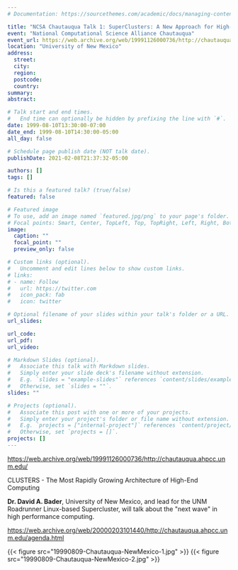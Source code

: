 ```yaml
---
# Documentation: https://sourcethemes.com/academic/docs/managing-content/

title: "NCSA Chautauqua Talk 1: SuperClusters: A New Approach for High-Performance Computing"
event: "National Computational Science Alliance Chautauqua"
event_url: https://web.archive.org/web/19991126000736/http://chautauqua.ahpcc.unm.edu/
location: "University of New Mexico"
address:
  street:
  city:
  region:
  postcode:
  country:
summary:
abstract:

# Talk start and end times.
#   End time can optionally be hidden by prefixing the line with `#`.
date: 1999-08-10T13:30:00-07:00
date_end: 1999-08-10T14:30:00-05:00
all_day: false

# Schedule page publish date (NOT talk date).
publishDate: 2021-02-08T21:37:32-05:00

authors: []
tags: []

# Is this a featured talk? (true/false)
featured: false

# Featured image
# To use, add an image named `featured.jpg/png` to your page's folder. 
# Focal points: Smart, Center, TopLeft, Top, TopRight, Left, Right, BottomLeft, Bottom, BottomRight.
image:
  caption: ""
  focal_point: ""
  preview_only: false

# Custom links (optional).
#   Uncomment and edit lines below to show custom links.
# links:
# - name: Follow
#   url: https://twitter.com
#   icon_pack: fab
#   icon: twitter

# Optional filename of your slides within your talk's folder or a URL.
url_slides:

url_code:
url_pdf:
url_video:

# Markdown Slides (optional).
#   Associate this talk with Markdown slides.
#   Simply enter your slide deck's filename without extension.
#   E.g. `slides = "example-slides"` references `content/slides/example-slides.md`.
#   Otherwise, set `slides = ""`.
slides: ""

# Projects (optional).
#   Associate this post with one or more of your projects.
#   Simply enter your project's folder or file name without extension.
#   E.g. `projects = ["internal-project"]` references `content/project/deep-learning/index.md`.
#   Otherwise, set `projects = []`.
projects: []
---
```


https://web.archive.org/web/19991126000736/http://chautauqua.ahpcc.unm.edu/

CLUSTERS - The Most Rapidly Growing Architecture of High-End Computing

**Dr. David A. Bader**, University of New Mexico, and lead for the UNM Roadrunner Linux-based Supercluster, will talk about the "next wave" in high performance computing.

https://web.archive.org/web/20000203101440/http://chautauqua.ahpcc.unm.edu/agenda.html

{{< figure src="19990809-Chautauqua-NewMexico-1.jpg" >}}
{{< figure src="19990809-Chautauqua-NewMexico-2.jpg" >}}
